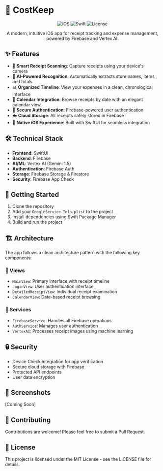 # 📱 CostKeep

<div align="center">

![iOS](https://img.shields.io/badge/iOS-18.2+-blue.svg)
![Swift](https://img.shields.io/badge/Swift-5.0-orange.svg)
![License](https://img.shields.io/badge/license-MIT-green.svg)

A modern, intuitive iOS app for receipt tracking and expense management, powered by Firebase and Vertex AI.

</div>

## ✨ Features

- 📸 **Smart Receipt Scanning**: Capture receipts using your device's camera
- 🤖 **AI-Powered Recognition**: Automatically extracts store names, items, and totals
- 📊 **Organized Timeline**: View your expenses in a clean, chronological interface
- 📅 **Calendar Integration**: Browse receipts by date with an elegant calendar view
- 🔐 **Secure Authentication**: Firebase-powered user authentication
- ☁️ **Cloud Storage**: All receipts safely stored in Firebase
- 📱 **Native iOS Experience**: Built with SwiftUI for seamless integration

## 🛠 Technical Stack

- **Frontend**: SwiftUI
- **Backend**: Firebase
- **AI/ML**: Vertex AI (Gemini 1.5)
- **Authentication**: Firebase Auth
- **Storage**: Firebase Storage & Firestore
- **Security**: Firebase App Check

## 🚀 Getting Started

1. Clone the repository
2. Add your `GoogleService-Info.plist` to the project
3. Install dependencies using Swift Package Manager
4. Build and run the project

## 🏗 Architecture

The app follows a clean architecture pattern with the following key components:

### 📱 Views
- `MainView`: Primary interface with receipt timeline
- `LoginView`: User authentication interface
- `DetailedReceiptView`: Individual receipt examination
- `CalendarView`: Date-based receipt browsing

### 🔧 Services
- `FirebaseService`: Handles all Firebase operations
- `AuthService`: Manages user authentication
- `VertexAI`: Processes receipt images using machine learning



## 🔒 Security

- Device Check integration for app verification
- Secure cloud storage with Firebase
- Protected API endpoints
- User data encryption

## 📸 Screenshots

[Coming Soon]

## 🤝 Contributing

Contributions are welcome! Please feel free to submit a Pull Request.

## 📄 License

This project is licensed under the MIT License - see the LICENSE file for details.



